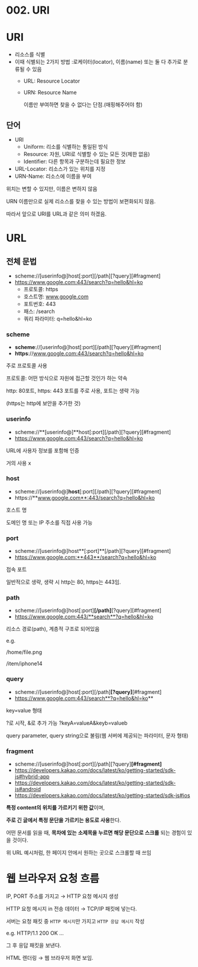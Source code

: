 # 002. URI

# URI

- 리소스를 식별
- 이때 식별되는 2가지 방법 :로케이터(locator), 이름(name) 또는 둘 다 추가로 분류될 수 있음
    - URL: Resource Locator
    - URN: Resource Name
        
        이름만 부여하면 찾을 수 없다는 단점.(매핑해주어야 함)
        

## 단어

- URI
    - Uniform: 리소를 식별하는 통일된 방식
    - Resource: 자원, URI로 식별할 수 있는 모든 것(제한 없음)
    - Identifier: 다른 항목과 구분하는데 필요한 정보
- URL-Locator: 리소스가 있는 위치를 지정
- URN-Name: 리소스에 이름을 부여

위치는 변할 수 있지만, 이름은 변하지 않음

URN 이름만으로 실제 리소스를 찾을 수 있는 방법이 보편화되지 않음.

따라서 앞으로 URI를 URL과 같은 의미 하겠음.

# URL

## 전체 문법

- scheme://[userinfo@]host[:port][/path][?query][#fragment]
- https://www.google.com:443/search?q=hello&hl=ko
    - 프로토콜: https
    - 호스트명: www.google.com
    - 포트번호: 443
    - 패스: /search
    - 쿼리 파라미터: q=hello&hl=ko

### scheme

- **scheme**://[userinfo@]host[:port][/path][?query][#fragment]
- **https**://www.google.com:443/search?q=hello&hl=ko

주로 프로토콜 사용

프로토콜: 어떤 방식으로 자원에 접근할 것인가 하는 약속

http: 80포트, https: 443 포트를 주로 사용, 포트는 생략 가능

(https는 http에 보안을 추가한 것)

### userinfo

- scheme://**[userinfo@]**host[:port][/path][?query][#fragment]
- https://www.google.com:443/search?q=hello&hl=ko

URL에 사용자 정보를 포함해 인증

거의 사용 x

### host

- scheme://[userinfo@]**host**[:port][/path][?query][#fragment]
- https://**www.google.com**:443/search?q=hello&hl=ko

호스트 명

도메인 명 또는 IP 주소를 직접 사용 가능

### port

- scheme://[userinfo@]host**[:port]**[/path][?query][#fragment]
- https://www.google.com:**443**/search?q=hello&hl=ko

접속 포트

일반적으로 생략, 생략 시 http는 80, https는 443임.

### path

- scheme://[userinfo@]host[:port]**[/path]**[?query][#fragment]
- https://www.google.com:443/**search**?q=hello&hl=ko

리소스 경로(path), 계층적 구조로 되어있음

e.g.

/home/file.png

/item/iphone14

### query

- scheme://[userinfo@]host[:port][/path]**[?query]**[#fragment]
- https://www.google.com:443/search**?q=hello&hl=ko**

key=value 형태

?로 시작, &로 추가 가능 ?keyA=valueA&keyb=valueb

query parameter, query string으로 불림(웹 서버에 제공되는 파라미터, 문자 형태)

### fragment

- scheme://[userinfo@]host[:port][/path][?query]**[#fragment]**
- https://developers.kakao.com/docs/latest/ko/getting-started/sdk-js#hybrid-app
- https://developers.kakao.com/docs/latest/ko/getting-started/sdk-js#android
- https://developers.kakao.com/docs/latest/ko/getting-started/sdk-js#ios

**특정 content의 위치를 가르키기 위한 값**이며,

**주로 긴 글에서 특정 문단을 가르키는 용도로 사용**한다.

어떤 문서를 읽을 때, **목차에 있는** **소제목을 누르면 해당 문단으로 스크롤** 되는 경험이 있을 것이다.

위 URL 예시처럼, 한 페이지 안에서 원하는 곳으로 스크롤할 때 쓰임

# 웹 브라우저 요청 흐름

IP, PORT 주소를 가지고 → HTTP 요청 메시지 생성

HTTP 요청 메시지 in 전송 데이터 → TCP/IP 패킷에 넣는다.

서버는 요청 패킷 중 `HTTP 메시지`만 가지고 `HTTP 응답 메시지` 작성

e.g. HTTP/1.1 200 OK …

그 후 응답 패킷을 보낸다.

HTML 렌더링 → 웹 브라우저 화면 보임.